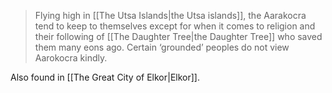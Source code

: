 > Flying high in [[The Utsa Islands|the Utsa islands]], the Aarakocra tend to keep to themselves except for when it comes to religion and their following of [[The Daughter Tree|the Daughter Tree]] who saved them many eons ago. Certain ‘grounded’ peoples do not view Aarokocra kindly.

Also found in [[The Great City of Elkor|Elkor]].